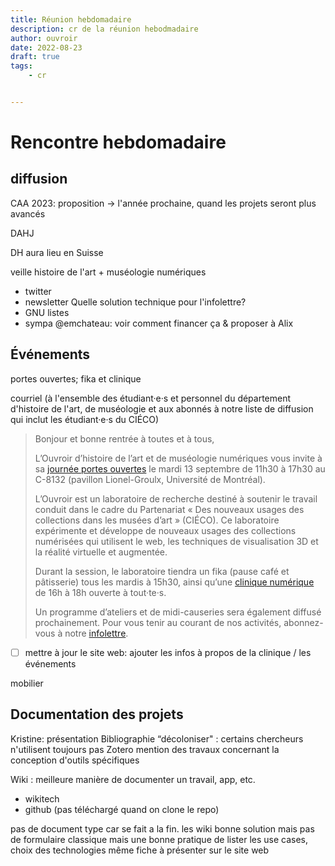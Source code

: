 ```yaml
---
title: Réunion hebdomadaire
description: cr de la réunion hebodmadaire
author: ouvroir
date: 2022-08-23
draft: true
tags:
    - cr


---
```


# Rencontre hebdomadaire

## diffusion
CAA 2023: proposition → l'année prochaine, quand les projets seront plus avancés

DAHJ 

DH aura lieu en Suisse

veille histoire de l'art + muséologie numériques 
- twitter
- newsletter
Quelle solution technique pour l'infolettre? 
- GNU listes
- sympa 
@emchateau: voir comment financer ça & proposer à Alix


## Événements

portes ouvertes; fika et clinique

courriel (à l'ensemble des étudiant·e·s et personnel du département d'histoire de l'art, de muséologie et aux abonnés à notre liste de diffusion qui inclut les étudiant·e·s du CIÉCO) 

>  Bonjour et bonne rentrée à toutes et à tous,
>
> L’Ouvroir d’histoire de l’art et de muséologie numériques vous invite à sa [journée portes ouvertes](https://mobilizon.fr/events/a04d4a3a-c598-458f-a332-8c724e8806eb) le mardi 13 septembre de 11h30 à 17h30 au C-8132 (pavillon Lionel-Groulx, Université de Montréal).
>
> L’Ouvroir est un laboratoire de recherche destiné à soutenir le travail conduit dans le cadre du Partenariat « Des nouveaux usages des collections dans les musées d’art » (CIÉCO). Ce laboratoire expérimente et développe de nouveaux usages des collections numérisées qui utilisent le web, les techniques de visualisation 3D et la réalité virtuelle et augmentée. 
>
> Durant la session, le laboratoire tiendra un fika (pause café et pâtisserie) tous les mardis à 15h30, ainsi qu’une [clinique numérique](https://mobilizon.fr/events/86f45c51-ff38-4ec1-b3d9-9a6bb7f173d2) de 16h à 18h ouverte à tout·te·s. 
>
> Un programme d’ateliers et de midi-causeries sera également diffusé prochainement. Pour vous tenir au courant de nos activités, abonnez-vous à notre [infolettre](https://listes.umontreal.ca/wws/subscribe/ouvroir). 

- [ ] mettre à jour le site web: ajouter les infos à propos de la clinique / les événements


mobilier


## Documentation des projets

Kristine: 
présentation Bibliographie “décoloniser" : certains chercheurs n'utilisent toujours pas Zotero
mention des travaux concernant la conception d'outils spécifiques 

Wiki : meilleure manière de documenter un travail, app, etc.
- wikitech 
- github (pas téléchargé quand on clone le repo)

pas de document type car se fait a la fin.
les wiki bonne solution
mais pas de formulaire classique
mais une bonne pratique de lister les use cases, choix des technologies
même fiche à présenter sur le site web
